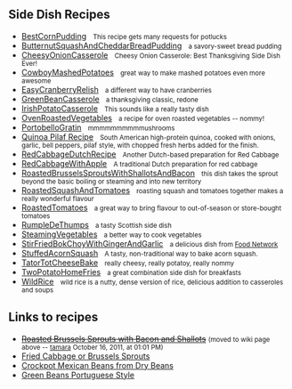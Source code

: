 <div id="wikitext">

<div class="vspace">

</div>

Side Dish Recipes
-----------------

<div class="fpltemplate">

-   [BestCornPudding](http://wiki.tamouse.org?n=Recipes.BestCornPudding?action=print)
      <span style="font-size:83%">This recipe gets many requests for
    potlucks</span>
-   [ButternutSquashAndCheddarBreadPudding](http://wiki.tamouse.org?n=Recipes.ButternutSquashAndCheddarBreadPudding?action=print)
      <span style="font-size:83%">a savory-sweet bread pudding</span>
-   [CheesyOnionCasserole](http://wiki.tamouse.org?n=Recipes.CheesyOnionCasserole?action=print)
      <span style="font-size:83%">Cheesy Onion Casserole: Best
    Thanksgiving Side Dish Ever!</span>
-   [CowboyMashedPotatoes](http://wiki.tamouse.org?n=Recipes.CowboyMashedPotatoes?action=print)
      <span style="font-size:83%">great way to make mashed potatoes even
    more awesome</span>
-   [EasyCranberryRelish](http://wiki.tamouse.org?n=Recipes.EasyCranberryRelish?action=print)
      <span style="font-size:83%">a different way to have
    cranberries</span>
-   [GreenBeanCasserole](http://wiki.tamouse.org?n=Recipes.GreenBeanCasserole?action=print)
      <span style="font-size:83%">a thanksgiving classic, redone</span>
-   [IrishPotatoCasserole](http://wiki.tamouse.org?n=Recipes.IrishPotatoCasserole?action=print)
      <span style="font-size:83%">This sounds like a really tasty
    dish</span>
-   [OvenRoastedVegetables](http://wiki.tamouse.org?n=Recipes.OvenRoastedVegetables?action=print)
      <span style="font-size:83%">a recipe for oven roasted
    vegetables -- nommy!</span>
-   [PortobelloGratin](http://wiki.tamouse.org?n=Recipes.PortobelloGratin?action=print)
      <span style="font-size:83%">mmmmmmmmmmushrooms</span>
-   [Quinoa Pilaf
    Recipe](http://wiki.tamouse.org?n=Recipes.QuinoaPilafRecipeSimplyRecipes20130110093050?action=print)
      <span style="font-size:83%">South American high-protein quinoa,
    cooked with onions, garlic, bell peppers, pilaf style, with chopped
    fresh herbs added for the finish.</span>
-   [RedCabbageDutchRecipe](http://wiki.tamouse.org?n=Recipes.RedCabbageDutchRecipe?action=print)
      <span style="font-size:83%">Another Dutch-based preparation for
    Red Cabbage</span>
-   [RedCabbageWithApple](http://wiki.tamouse.org?n=Recipes.RedCabbageWithApple?action=print)
      <span style="font-size:83%">A traditional Dutch preparation for
    red cabbage</span>
-   [RoastedBrusselsSproutsWithShallotsAndBacon](http://wiki.tamouse.org?n=Recipes.RoastedBrusselsSproutsWithShallotsAndBacon?action=print)
      <span style="font-size:83%">this dish takes the sprout beyond the
    basic boiling or steaming and into new territory</span>
-   [RoastedSquashAndTomatoes](http://wiki.tamouse.org?n=Recipes.RoastedSquashAndTomatoes?action=print)
      <span style="font-size:83%">roasting squash and tomatoes together
    makes a really wonderful flavour</span>
-   [RoastedTomatoes](http://wiki.tamouse.org?n=Recipes.RoastedTomatoes?action=print)
      <span style="font-size:83%">a great way to bring flavour to
    out-of-season or store-bought tomatoes</span>
-   [RumpleDeThumps](http://wiki.tamouse.org?n=Recipes.RumpleDeThumps?action=print)
      <span style="font-size:83%">a tasty Scottish side dish</span>
-   [SteamingVegetables](http://wiki.tamouse.org?n=Recipes.SteamingVegetables?action=print)
      <span style="font-size:83%">a better way to cook vegetables</span>
-   [StirFriedBokChoyWithGingerAndGarlic](http://wiki.tamouse.org?n=Recipes.StirFriedBokChoyWithGingerAndGarlic?action=print)
      <span style="font-size:83%">a delicious dish from [Food
    Network](http://www.foodnetwork.com/recipes/robin-miller/stir-fried-bok-choy-with-ginger-and-garlic-recipe/index.html)</span>
-   [StuffedAcornSquash](http://wiki.tamouse.org?n=Recipes.StuffedAcornSquash?action=print)
      <span style="font-size:83%">A tasty, non-traditional way to bake
    acorn squash.</span>
-   [TatorTotCheeseBake](http://wiki.tamouse.org?n=Recipes.TatorTotCheeseBake?action=print)
      <span style="font-size:83%">really cheesy, really potatoy, really
    nommy</span>
-   [TwoPotatoHomeFries](http://wiki.tamouse.org?n=Recipes.TwoPotatoHomeFries?action=print)
      <span style="font-size:83%">a great combination side dish for
    breakfasts</span>
-   [WildRice](http://wiki.tamouse.org?n=Recipes.WildRice?action=print)
      <span style="font-size:83%">wild rice is a nutty, dense version of
    rice, delicious addition to casseroles and soups</span>

</div>

<div class="vspace">

</div>

<div style="display: none;">

Summary:this page is used only to include a list of sub-groups in the
current page, based on the value of the Parent PTV in the other pages in
the group. Parent:Site(.Site) <span
class="wikiword">[IncludeMe](http://wiki.tamouse.org?n=Recipes.IncludeMe?action=edit)[?](http://wiki.tamouse.org?n=Recipes.IncludeMe?action=edit)</span>:[Site.Site](http://wiki.tamouse.org?n=Site.Site?action=print)
Categories:[Uncategorized](http://wiki.tamouse.org?n=Category.Uncategorized)
Tags: includes

</div>

<div class="vspace">

</div>

Links to recipes
----------------

-   ~~[Roasted Brussels Sprouts with Bacon and
    Shallots](http://sarahscucinabella.com/2007/11/16/roasted-brussels-sprouts-with-bacon-and-shallots-2/)~~
    <span style="font-size:83%">(moved to wiki page above --
    [tamara](http://wiki.tamouse.org?n=Profiles.Tamara?action=print)
    October 16, 2011, at 01:01 PM)</span>
-   [Fried Cabbage or Brussels
    Sprouts](http://www.cookingcache.com/lowcarb/lowcarbfriedcabbageorbrusselssprouts.shtml)
-   [Crockpot Mexican Beans from Dry
    Beans](http://www.cookingcache.com/crockpot/crockpotmexicanbeansfromdrybeans.shtml)
-   [Green Beans Portuguese
    Style](http://www.cookingcache.com/crockpot/crockpotgreenbeansportuguesestyle.shtml)

<div class="vspace">

</div>

</div>
